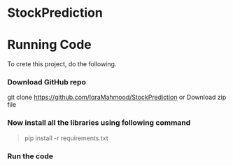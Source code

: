 # StockPrediction


# Running Code
 To crete this project, do the following.

### Download GitHub repo
git clone https://github.com/IqraMahmood/StockPrediction
or
Download zip file

### Now install all the libraries using following command
> pip install -r requirements.txt
### Run the code
